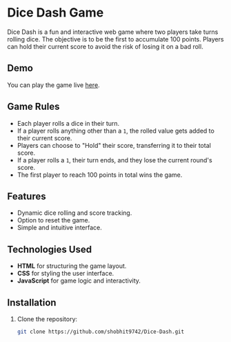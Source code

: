 # Dice Dash Game

Dice Dash is a fun and interactive web game where two players take turns rolling dice. The objective is to be the first to accumulate 100 points. Players can hold their current score to avoid the risk of losing it on a bad roll.

## Demo

You can play the game live [here](https://dice-dashh.netlify.app/).

## Game Rules

- Each player rolls a dice in their turn.
- If a player rolls anything other than a `1`, the rolled value gets added to their current score.
- Players can choose to "Hold" their score, transferring it to their total score.
- If a player rolls a `1`, their turn ends, and they lose the current round's score.
- The first player to reach 100 points in total wins the game.

## Features

- Dynamic dice rolling and score tracking.
- Option to reset the game.
- Simple and intuitive interface.

## Technologies Used

- **HTML** for structuring the game layout.
- **CSS** for styling the user interface.
- **JavaScript** for game logic and interactivity.

## Installation

1. Clone the repository:

   ```bash
   git clone https://github.com/shobhit9742/Dice-Dash.git
